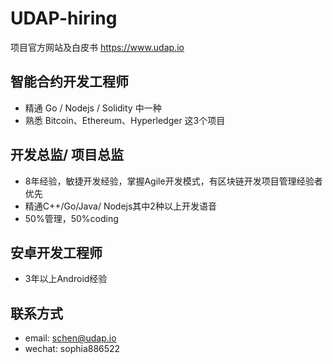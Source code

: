 # UDAP-hiring
项目官方网站及白皮书 https://www.udap.io

## 智能合约开发工程师
- 精通 Go / Nodejs / Solidity 中一种
- 熟悉 Bitcoin、Ethereum、Hyperledger 这3个项目
  
## 开发总监/ 项目总监
- 8年经验，敏捷开发经验，掌握Agile开发模式，有区块链开发项目管理经验者优先
- 精通C++/Go/Java/ Nodejs其中2种以上开发语音
- 50%管理，50%coding
  
## 安卓开发工程师
- 3年以上Android经验

## 联系方式
- email: schen@udap.io
- wechat: sophia886522
